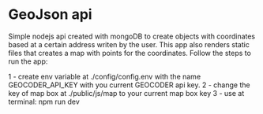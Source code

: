 # GeoJson api

Simple nodejs api created with mongoDB to create objects with coordinates based at a certain address writen by the user.
This app also renders static files that creates a map with points for the coordinates.
Follow the steps to run the app:

1 - create env variable at ./config/config.env with the name GEOCODER_API_KEY with you current GEOCODER api key.
2 - change the key of map box at ./public/js/map to your current map box key
3 - use at terminal: npm run dev
